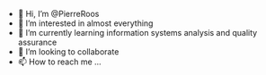 - 👋 Hi, I’m @PierreRoos
- 👀 I’m interested in almost everything
- 🌱 I’m currently learning information systems analysis and quality assurance
- 💞️ I’m looking to collaborate 
- 📫 How to reach me ...

<!---
PierreRoos/PierreRoos is a ✨ special ✨ repository because its `README.md` (this file) appears on your GitHub profile.
You can click the Preview link to take a look at your changes.
--->
